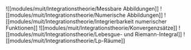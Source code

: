 ![[modules/muit/Integrationstheorie/Messbare Abbildungen]]
![[modules/muit/Integrationstheorie/Numerische Abbildungen]]
![[modules/muit/Integrationstheorie/Integrierbarkeit numerischer Funktionen]]
![[modules/muit/Integrationstheorie/Konvergenzsätze]]
![[modules/muit/Integrationstheorie/Lebesgue- und Riemann-Integral]]
![[modules/muit/Integrationstheorie/Lp-Räume]]